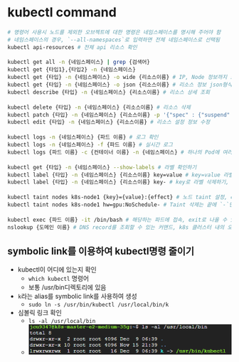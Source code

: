 # kubectl command

~~~bash
# 명령어 사용시 노드를 제외한 오브젝트에 대한 명령은 네임스페이스를 명시해 주어야 함
# 네임스페이스의 경우, `--all-namespaces`로 입력하면 전체 네임스페이스로 선택됨
kubectl api-resources # 전체 api 리소스 확인

kubectl get all -n {네임스페이스} | grep {검색어}
kubectl get {타입1},{타입2} -n {네임스페이스}
kubectl get {타입} -n {네임스페이스} -o wide {리소스이름} # IP, Node 정보까지 모두 확인
kubectl get {타입} -n {네임스페이스} -o json {리소스이름} # 리소스 정보 json형식으로 조회
kubectl describe {타입} -n {네임스페이스} {리소스이름} # 리소스 상세 조회

kubectl delete {타입} -n {네임스페이스} {리소스이름} # 리소스 삭제
kubectl patch {타입} -n {네임스페이스} {리소스이름} -p '{"spec" : {"suspend" : false }}' # -p옵션으로 JSON 또는 YAML 형식으로 전달된 패치를 적용
kubectl edit {타입} -n {네임스페이스} {리소스이름} # 리소스 설정 정보 수정

kubectl logs -n {네임스페이스} {파드 이름} # 로그 확인
kubectl logs -n {네임스페이스} -f {파드 이름} # 실시간 로그
kubectl logs {파드 이름} -c {컨테이너 이름} -n {네임스페이스} # 하나의 Pod에 여러개 컨테이너 있는 경우

kubectl get {타입} -n {네임스페이스} --show-labels # 라벨 확인하기
kubectl label {타입} -n {네임스페이스} {리소스이름} key=value # key=value 라벨 붙이기
kubectl label {타입} -n {네임스페이스} {리소스이름} key- # key로 라벨 삭제하기, key다음에 `-`붙이면 됨

kubectl taint nodes k8s-node1 {key}={value}:{effect} # 노드 taint 설정, effect는 `NoSchedule` or `NoExecute`
kubectl taint nodes k8s-node1 hw=gpu:NoSchedule- # Taint 삭제는 끝에 `-`만 붙이면 됨

kubectl exec {파드 이름} -it /bin/bash # 해당하는 파드에 접속, exit로 나올 수 있음
nslookup {도메인 이름} # DNS record를 조회할 수 있는 커맨드, k8s 클러스터 내의 오브젝트의 도메인도 검색 가능, ip를 확인할 수 있음
~~~


## symbolic link를 이용하여 kubectl명령 줄이기
* kubectl이 어디에 있는지 확인
  * `which kubectl` 명령어
  * 보통 /usr/bin디렉토리에 있음
* `k`라는 alias를 symbolic link를 사용하여 생성
  * `sudo ln -s /usr/bin/kubectl /usr/local/bin/k`
* 심볼릭 링크 확인
  * `ls -al /usr/local/bin`
  * ![](2024-12-09-17-02-27.png)